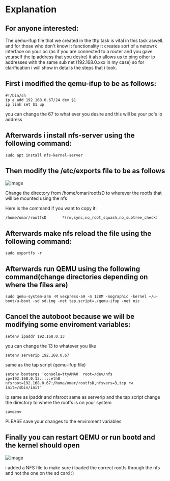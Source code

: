 # Explanation

## For anyone interested:

The qemu-ifup file that we created in the tftp task is vital in this task aswell. and for those who don't know it functionality it creates sort of a netowrk interface on your pc (as if you are connected to a router and you gave yourself the ip address that you desire) it also allows us to ping other ip addresses with the same sub net (192.168.0.xxx in my case) so for clarification i will show in details the steps that i took.

## First i modified the qemu-ifup to be as follows:

```
#!/bin/sh
ip a add 192.168.0.67/24 dev $1
ip link set $1 up
```

you can change the 67 to what ever you desire and this will be your pc's ip address

## Afterwards i install nfs-server using the following command:

```
sudo apt install nfs-kernel-server
```

## Then modify the /etc/exports file to be as follows

![image](https://github.com/omartarek376/Embedded-Linux/assets/111865747/15f80c0f-cad1-4369-b53f-857f92883484)

Change the directory from /home/omar/rootfsD to wherever the rootfs that will be mounted using the nfs

Here is the command if you want to copy it:

```
/home/omar/rootfsD       *(rw,sync,no_root_squash,no_subtree_check)
```

## Afterwards make nfs reload the file using the following command:

```
sudo exportfs -r
```

## Afterwards run QEMU using the following command(change directories depending on where the files are)

```
sudo qemu-system-arm -M vexpress-a9 -m 128M -nographic -kernel ~/u-boot/u-boot -sd sd.img -net tap,script=./qemu-ifup -net nic
```

## Cancel the autoboot because we will be modifying some enviroment variables:

```
setenv ipaddr 192.168.0.13
```

you can change the 13 to whatever you like

```
setenv serverip 192.168.0.67
```

same as the tap script (qemu-ifup file)

```
setenv bootargs 'console=ttyAMA0  root=/dev/nfs ip=192.168.0.13:::::eth0 nfsroot=192.168.0.67:/home/omar/rootfsD,nfsvers=3,tcp rw init=/sbin/init'
```

ip same as ipaddr and nfsroot same as serverip and the tap script
change the directory to where the rootfs is on your system

```
saveenv
```

PLEASE save your changes to the enviroment variables

## Finally you can restart QEMU or run bootd and the kernel should open

![image](https://github.com/omartarek376/Embedded-Linux/assets/111865747/89ef892f-4648-40cb-92c9-78dc16ec8740)

i added a NFS file to make sure i loaded the correct rootfs through the nfs and not the one on the sd card :)


